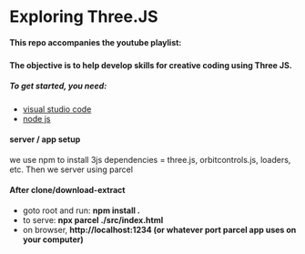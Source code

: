 <h1>Exploring Three.JS</h1>
<h4>This repo accompanies the youtube playlist: </h4>
<h3> <a href=""> </a> </h3>
<h4>The objective is to help develop skills for creative coding using Three JS.</h4>
<h5>To get started, you need:</h5>
<ul>
<li>
<a href="https://code.visualstudio.com/"> visual studio code </a>
</li>
<li>
<a href="https://nodejs.org/en/">node js </a>
</li>
</ul>
<h4>server / app setup</h4>
<p>we use npm to install 3js dependencies = three.js, orbitcontrols.js, loaders, etc. Then we server using parcel</p>

<h4>After clone/download-extract</h4>
<ul>
    <li>goto root and run: <b>npm install .</b></li>
    <li>to serve: <b>npx parcel ./src/index.html</b></li>
    <li>on browser, <b>http://localhost:1234<b> (or whatever port parcel app uses on your computer)</li>
</ul>